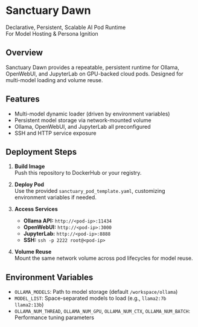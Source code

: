 # Sanctuary Dawn
Declarative, Persistent, Scalable AI Pod Runtime  
For Model Hosting & Persona Ignition

## Overview
Sanctuary Dawn provides a repeatable, persistent runtime for Ollama, OpenWebUI, and JupyterLab on GPU-backed cloud pods. Designed for multi-model loading and volume reuse.

## Features
- Multi-model dynamic loader (driven by environment variables)
- Persistent model storage via network-mounted volume
- Ollama, OpenWebUI, and JupyterLab all preconfigured
- SSH and HTTP service exposure

## Deployment Steps
1. **Build Image**  
   Push this repository to DockerHub or your registry.

2. **Deploy Pod**  
   Use the provided `sanctuary_pod_template.yaml`, customizing environment variables if needed.

3. **Access Services**
   - **Ollama API:** `http://<pod-ip>:11434`
   - **OpenWebUI:** `http://<pod-ip>:3000`
   - **JupyterLab:** `http://<pod-ip>:8888`
   - **SSH:** `ssh -p 2222 root@<pod-ip>`

4. **Volume Reuse**  
   Mount the same network volume across pod lifecycles for model reuse.

## Environment Variables
- `OLLAMA_MODELS`: Path to model storage (default `/workspace/ollama`)
- `MODEL_LIST`: Space-separated models to load (e.g., `llama2:7b llama2:13b`)
- `OLLAMA_NUM_THREAD`, `OLLAMA_NUM_GPU`, `OLLAMA_NUM_CTX`, `OLLAMA_NUM_BATCH`: Performance tuning parameters
